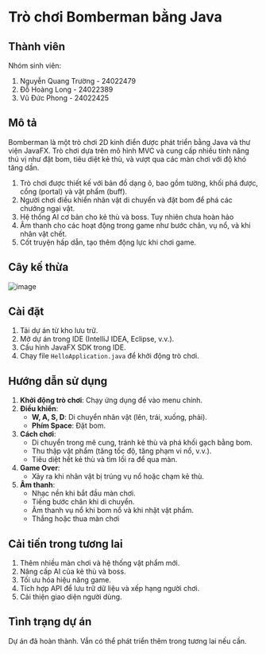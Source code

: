 # Trò chơi Bomberman bằng Java

## Thành viên
Nhóm sinh viên:
1. Nguyễn Quang Trường - 24022479  
2. Đỗ Hoàng Long - 24022389  
3. Vũ Đức Phong - 24022425  

## Mô tả
Bomberman là một trò chơi 2D kinh điển được phát triển bằng Java và thư viện JavaFX. Trò chơi dựa trên mô hình MVC và cung cấp nhiều tính năng thú vị như đặt bom, tiêu diệt kẻ thù, và vượt qua các màn chơi với độ khó tăng dần.

1. Trò chơi được thiết kế với bản đồ dạng ô, bao gồm tường, khối phá được, cổng (portal) và vật phẩm (buff).
2. Người chơi điều khiển nhân vật di chuyển và đặt bom để phá các chướng ngại vật.
3. Hệ thống AI cơ bản cho kẻ thù và boss. Tuy nhiên chưa hoàn hảo
4. Âm thanh cho các hoạt động trong game như bước chân, vụ nổ, và khi nhân vật chết.
5. Cốt truyện hấp dẫn, tạo thêm động lực khi chơi game.

## Cây kế thừa
![image](https://github.com/user-attachments/assets/bc9b194e-2721-41d4-b8e7-1455e4cbdea6)


## Cài đặt
1. Tải dự án từ kho lưu trữ.
2. Mở dự án trong IDE (IntelliJ IDEA, Eclipse, v.v.).
3. Cấu hình JavaFX SDK trong IDE.
4. Chạy file `HelloApplication.java` để khởi động trò chơi.

## Hướng dẫn sử dụng
1. **Khởi động trò chơi**: Chạy ứng dụng để vào menu chính.
2. **Điều khiển**:
   - **W, A, S, D**: Di chuyển nhân vật (lên, trái, xuống, phải).
   - **Phím Space**: Đặt bom.
3. **Cách chơi**:
   - Di chuyển trong mê cung, tránh kẻ thù và phá khối gạch bằng bom.
   - Thu thập vật phẩm (tăng tốc độ, tăng phạm vi nổ, v.v.).
   - Tiêu diệt hết kẻ thù và tìm lối ra để qua màn.
4. **Game Over**:
   - Xảy ra khi nhân vật bị trúng vụ nổ hoặc chạm kẻ thù.
5. **Âm thanh**:
   - Nhạc nền khi bắt đầu màn chơi.
   - Tiếng bước chân khi di chuyển.
   - Âm thanh vụ nổ khi bom nổ và khi nhặt vật phẩm.
   - Thắng hoặc thua màn chơi

## Cải tiến trong tương lai
1. Thêm nhiều màn chơi và hệ thống vật phẩm mới.
2. Nâng cấp AI của kẻ thù và boss.
3. Tối ưu hóa hiệu năng game.
4. Tích hợp API để lưu trữ dữ liệu và xếp hạng người chơi.
5. Cải thiện giao diện người dùng.

## Tình trạng dự án
Dự án đã hoàn thành. Vẫn có thể phát triển thêm trong tương lai nếu cần.

